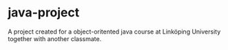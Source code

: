 # java-project

A project created for a object-oritented java course at Linköping University together with another classmate.
